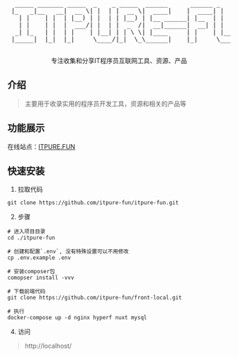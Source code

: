 <div align="center">
  <pre>
  _____ _______ _____  _    _ _____  ______      ______ _    _ _   _ 
 |_   _|__   __|  __ \| |  | |  __ \|  ____|    |  ____| |  | | \ | |
   | |    | |  | |__) | |  | | |__) | |__ ______| |__  | |  | |  \| |
   | |    | |  |  ___/| |  | |  _  /|  __|______|  __| | |  | | . ` |
  _| |_   | |  | |    | |__| | | \ \| |____     | |    | |__| | |\  |
 |_____|  |_|  |_|     \____/|_|  \_\______|    |_|     \____/|_| \_|
  </pre>
  <p>  专注收集和分享IT程序员互联网工具、资源、产品 </p>
</div>

## 介绍

> 主要用于收录实用的程序员开发工具，资源和相关的产品等

## 功能展示

在线站点：<a href="https://itpure.fun" target="_blank">ITPURE.FUN</a>

## 快速安装

1. 拉取代码

```
git clone https://github.com/itpure-fun/itpure-fun.git
```

2. 步骤

```shell
# 进入项目目录
cd ./itpure-fun

# 创建和配置`.env`, 没有特殊设置可以不用修改
cp .env.example .env

# 安装composer包
comopser install -vvv

# 下载前端代码
git clone https://github.com/itpure-fun/front-local.git

# 执行
docker-compose up -d nginx hyperf nuxt mysql
```

4. 访问

> http://localhost/

  
